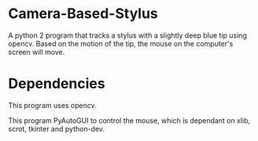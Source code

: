 # Camera-Based-Stylus
A python 2 program that tracks a stylus with a slightly deep blue tip using opencv. Based on the motion of the tip, the mouse on the computer's screen will move.

# Dependencies
This program uses opencv.

This program PyAutoGUI to control the mouse, which is dependant on xlib, scrot, tkinter and python-dev.

